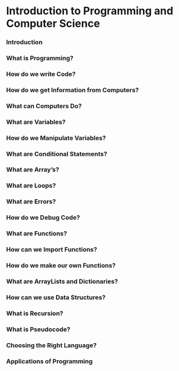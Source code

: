 # Introduction to Programming and Computer Science
### Introduction
### What is Programming?
### How do we write Code?
### How do we get Information from Computers?
### What can Computers Do?
### What are Variables?
### How do we Manipulate Variables?
### What are Conditional Statements?
### What are Array’s?
### What are Loops?
### What are Errors?
### How do we Debug Code?
### What are Functions?
### How can we Import Functions?
### How do we make our own Functions?
### What are ArrayLists and Dictionaries?
### How can we use Data Structures?
### What is Recursion?
### What is Pseudocode?
### Choosing the Right Language?
### Applications of Programming
